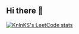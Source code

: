 ## Hi there 👋

[![KnlnKS's LeetCode stats](https://leetcode-stats-six.vercel.app/?username=KnlnKS)](https://github.com/Fiufew/leetcode-stats)
<!--
**Fiufew/Fiufew** is a ✨ _special_ ✨ repository because its `README.md` (this file) appears on your GitHub profile.

Here are some ideas to get you started:

- 🔭 I’m currently working on ...
- 🌱 I’m currently learning ...
- 👯 I’m looking to collaborate on ...
- 🤔 I’m looking for help with ...
- 💬 Ask me about ...
- 📫 How to reach me: ...
- 😄 Pronouns: ...
- ⚡ Fun fact: ...
-->
